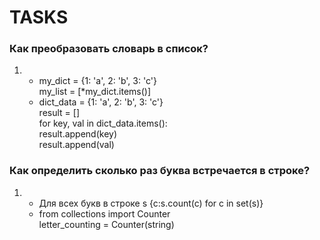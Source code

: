 # TASKS

### Как преобразовать словарь в список?

1. - my_dict = {1: 'a', 2: 'b', 3: 'c'}  
my_list = [*my_dict.items()]
   - dict_data = {1: 'a', 2: 'b', 3: 'c'}   
result = []  
for key, val in dict_data.items():  
        result.append(key)  
        result.append(val)
   
### Как определить сколько раз буква встречается в строке?
1. - Для всех букв в строке s  {c:s.count(c) for c in set(s)}
   - from collections import Counter  
letter_counting = Counter(string)
   